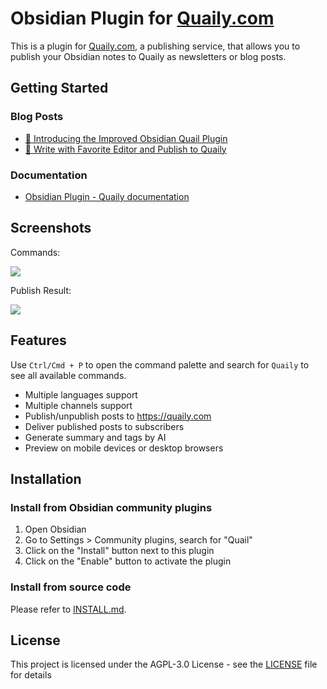 # Obsidian Plugin for [Quaily.com](https://quaily.com)

This is a plugin for [Quaily.com](https://quaily.com), a publishing service, that allows you to publish your Obsidian notes to Quaily as newsletters or blog posts.

## Getting Started

### Blog Posts
- [🧩 Introducing the Improved Obsidian Quail Plugin](https://quaily.com/blog/p/introducing-the-new-and-improved-obsidian-quail-plugin)
- [📝 Write with Favorite Editor and Publish to Quaily](https://quaily.com/blog/p/write-with-favorite-editor-and-publish-to-quaily)

### Documentation

- [Obsidian Plugin - Quaily documentation](https://docs.quaily.com/writer/obsidian-plugin.html)

## Screenshots

Commands:

![](https://static.quail.ink/media/19zumyzr.webp)

Publish Result:

![](https://static.quail.ink/media/18eu4z68.webp)


## Features

Use `Ctrl/Cmd + P` to open the command palette and search for `Quaily` to see all available commands.

- Multiple languages support
- Multiple channels support
- Publish/unpublish posts to https://quaily.com
- Deliver published posts to subscribers
- Generate summary and tags by AI
- Preview on mobile devices or desktop browsers

## Installation

### Install from Obsidian community plugins

1. Open Obsidian
2. Go to Settings > Community plugins, search for "Quail"
3. Click on the "Install" button next to this plugin
4. Click on the "Enable" button to activate the plugin

### Install from source code

Please refer to [INSTALL.md](INSTALL.md).

## License

This project is licensed under the AGPL-3.0 License - see the [LICENSE](LICENSE) file for details
